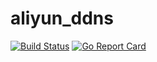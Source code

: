 # aliyun_ddns

[![Build Status](https://cloud.drone.io/api/badges/v2af/aliyun_ddns/status.svg)](https://cloud.drone.io/v2af/aliyun_ddns)
[![Go Report Card](https://goreportcard.com/badge/github.com/v2af/aliyun_ddns)](https://goreportcard.com/report/github.com/v2af/aliyun_ddns)